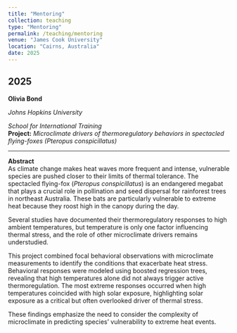 ```yaml
---
title: "Mentoring"
collection: teaching
type: "Mentoring"
permalink: /teaching/mentoring
venue: "James Cook University"
location: "Cairns, Australia"
date: 2025
---
```


## 2025

**Olivia Bond**

*Johns Hopkins University*

*School for International Training*  
**Project:** *Microclimate drivers of thermoregulatory behaviors in spectacled flying-foxes (Pteropus conspicillatus)*

---

**Abstract**  
As climate change makes heat waves more frequent and intense, vulnerable species are pushed closer to their limits of thermal tolerance. The spectacled flying-fox (*Pteropus conspicillatus*) is an endangered megabat that plays a crucial role in pollination and seed dispersal for rainforest trees in northeast Australia. These bats are particularly vulnerable to extreme heat because they roost high in the canopy during the day.  

Several studies have documented their thermoregulatory responses to high ambient temperatures, but temperature is only one factor influencing thermal stress, and the role of other microclimate drivers remains understudied.  

This project combined focal behavioral observations with microclimate measurements to identify the conditions that exacerbate heat stress. Behavioral responses were modeled using boosted regression trees, revealing that high temperatures alone did not always trigger active thermoregulation. The most extreme responses occurred when high temperatures coincided with high solar exposure, highlighting solar exposure as a critical but often overlooked driver of thermal stress.  

These findings emphasize the need to consider the complexity of microclimate in predicting species’ vulnerability to extreme heat events.
